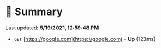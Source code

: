# 📖 Summary
Last updated: **5/19/2021, 12:59:48 PM**

- `GET` [https://google.com](https://google.com) - **Up** (123ms)
